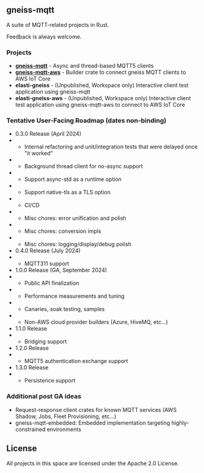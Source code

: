 ## gneiss-mqtt

A suite of MQTT-related projects in Rust.

Feedback is always welcome.

### Projects
* **[gneiss-mqtt](https://crates.io/crates/gneiss-mqtt)** - Async and thread-based MQTT5 clients
* **[gneiss-mqtt-aws](https://crates.io/crates/gneiss-mqtt-aws)** - Builder crate to connect gneiss MQTT clients to AWS IoT Core
* **elasti-gneiss** - (Unpublished, Workspace only) Interactive client test application using gneiss-mqtt
* **elasti-gneiss-aws** - (Unpublished, Workspace only) Interactive client test application using gneiss-mqtt-aws to connect to AWS IoT Core

### Tentative User-Facing Roadmap (dates non-binding)
* 0.3.0 Release (April 2024)
* * Internal refactoring and unit/integration tests that were delayed once "it worked"
* * Background thread client for no-async support
* * Support async-std as a runtime option
* * Support native-tls as a TLS option
* * CI/CD
* * Misc chores: error unification and polish
* * Misc chores: conversion impls
* * Misc chores: logging/display/debug polish
* 0.4.0 Release (July 2024)
* * MQTT311 support
* 1.0.0 Release (GA, September 2024)
* * Public API finalization
* * Performance measurements and tuning
* * Canaries, soak testing, samples
* * Non-AWS cloud provider builders (Azure, HiveMQ, etc...)
* 1.1.0 Release
* * Bridging support
* 1.2.0 Release
* * MQTT5 authentication exchange support
* 1.3.0 Release
* * Persistence support

### Additional post GA ideas
* Request-response client crates for known MQTT services (AWS Shadow, Jobs, Fleet Provisioning, etc...)
* gneiss-mqtt-embedded: Embedded implementation targeting highly-constrained environments

## License

All projects in this space are licensed under the Apache 2.0 License. 
